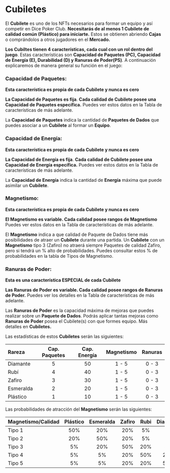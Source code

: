 # Cubiletes

El **Cubilete** es uno de los NFTs necesarios para formar un equipo y así competir en Dice Poker Club. **Necesitarás de al menos 1 Cubilete de calidad común (Plástico) para iniciarte.** Estos se obtienen abriendo **Cajas** o comprándolos a otros jugadores en el **Mercado.**

**Los Cubiltes tienen 4 características, cada cual con un rol dentro del juego**.
Estas características son **Capacidad de Paquetes (PC), Capacidad de Energía (E), Durabilidad (D) y Ranuras de Poder(PS)**. A continuación explicaremos de manera general su función en el juego:

### **Capacidad de Paquetes:**

**Esta característica es propia de cada Cubilete y nunca es cero**

**La Capacidad de Paquetes es fija**. **Cada calidad de Cubilete posee una Capacidad de Paquetes específica.** Puedes ver estos datos en la Tabla de características de más adelante.

La **Capacidad de Paquetes** indica la cantidad de **Paquetes de Dados** que puedes asociar a un **Cubilete** al formar un **Equipo**.

### **Capacidad de Energía:**

**Esta característica es propia de cada Cubilete y nunca es cero**

**La Capacidad de Energía es fija**. **Cada calidad de Cubilete posee una Capacidad de Energía específica.** Puedes ver estos datos en la Tabla de características de más adelante.

La **Capacidad de Energía** indica la cantidad de **Energía** máxima que puede asimilar un **Cubilete**.

### **Magnetismo:**
**Esta característica es propia de cada Cubilete y nunca es cero**

**El Magnetismo es variable. Cada calidad posee rangos de Magnetismo** Puedes ver estos datos en la Tabla de características de más adelante.

El **Magnetismo** indica a que calidad de Paquete de Dados tiene más posibilidades de atraer un **Cubilete** durante una partida. Un **Cubilete** con un **Magnetismo** tipo 3 (Zafiro) no atraerá siempre Paquetes de calidad Zafiro, pero si tendrá un % alto de probabilidades. Puedes consultar estos % de probabilidades en la tabla de Tipos de Magnetismo.
### Ranuras de Poder:

**Esta es una característica ESPECIAL de cada Cubilete** 

**Las Ranuras de Poder es variable. Cada calidad posee rangos de Ranuras de Poder.** Puedes ver los detalles en la Tabla de características de más adelante.

Las **Ranuras de Poder** es la capacidad máxima de mejoras que puedes realizar sobre un **Paquete de Dados**. Podrás aplicar tantas mejoras como **Ranuras de Poder** posea el Cubilete(s) con que formes equipo. Más detalles en **Cubiletes.**

Las estadísticas de estos **Cubiletes** serán las siguientes:

| Rareza    | Cap. Paquetes | Cap. Energía | Magnetismo | Ranuras  |
| :-        |  :-:          | :-:          | :-:        | :-:      |
| Diamante  | 5             | 50           | 1 - 5      | 0 - 3    |
| Rubí      | 4             | 40           | 1 - 5      | 0 - 3    |
| Zafiro    | 3             | 30           | 1 - 5      | 0 - 3    |
| Esmeralda | 2             | 20           | 1 - 5      | 0 - 3    |
| Plástico  | 1             | 10           | 1 - 5      | 0 - 3    |          


Las probabilidades de atracción del **Magnetismo** serán las siguientes:

| Magnetismo/Calidad| Plástico | Esmeralda | Zafiro     | Rubi     | Diamante |
| :-                | :-:      | :-:       | :-:        | :-:      |:-:       |
| Tipo 1            | 50%      | 20%       | 20%        | 5%       | 5%       |
| Tipo 2            | 20%      | 50%       | 20%        | 5%       | 5%       |
| Tipo 3            | 5%       | 20%       | 50%        | 20%      | 5%       |
| Tipo 4            | 5%       | 5%        | 20%        | 50%      | 20%      |
| Tipo 5            | 5%       | 5%        | 20%        | 20%      | 50%      |
